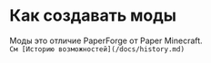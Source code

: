 # Как создавать моды
Моды это отличие PaperForge от Paper Minecraft.<br>
`См [Историю возможностей](/docs/history.md)`
